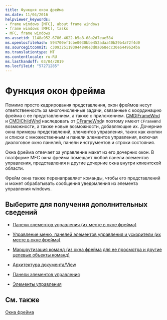 ```yaml
---
title: Функция окон фрейма
ms.date: 11/04/2016
helpviewer_keywords:
- frame windows [MFC], about frame windows
- frame windows [MFC], tasks
- MFC, frame windows
ms.assetid: 1148a952-6786-4622-b5a8-68a2d7eae584
ms.openlocfilehash: 594700ef1cbe0030bbe452adaa40b29b4a72f4d0
ms.sourcegitcommit: c3093251193944840e3d0a068ecc30e6449624ba
ms.translationtype: MT
ms.contentlocale: ru-RU
ms.lasthandoff: 03/04/2019
ms.locfileid: "57271285"
---
```

# <a name="what-frame-windows-do"></a>Функция окон фрейма

Помимо просто кадрирования представления, окон фреймов несут ответственность за многочисленные задачи, связанные с координацию фрейма с ее представлением, а также с приложением. [CMDIFrameWnd](../mfc/reference/cmdiframewnd-class.md) и [CMDIChildWnd](../mfc/reference/cmdichildwnd-class.md) наследовать от [CFrameWnd](../mfc/reference/cframewnd-class.md)и поэтому имеют `CFrameWnd` возможности, а также новые возможности, добавляющие их. Дочерние окна примеры представлений, элементов управления, таких как кнопки и списки с множественным и панели элементов управления, включая диалоговое окно панелей, панели инструментов и строки состояния.

Окна фрейма отвечает за управление макет из его дочерних окон. В платформе MFC окна фрейма помещает любой панели элементов управления, представления и другие дочерние окна внутри клиентской области.

Фрейм окна также перенаправляет команды, чтобы его представлений и может обрабатывать сообщения уведомления из элемента управления windows.

## <a name="what-do-you-want-to-know-more-about"></a>Выберите для получения дополнительных сведений

- [Панели элементов управления (их месте в окне фрейма)](../mfc/control-bars.md)

- [Управление меню, панелей элементов управления и ускорители (их месте в окне фрейма)](../mfc/managing-menus-control-bars-and-accelerators.md)

- [Маршрутизация команд (из окна фрейма для ее просмотра и другие целевые объекты команд)](../mfc/command-routing.md)

- [Архитектура документа/View](../mfc/document-view-architecture.md)

- [Панели элементов управления](../mfc/control-bars.md)

- [Элементы управления](../mfc/controls-mfc.md)

## <a name="see-also"></a>См. также

[Окна фрейма](../mfc/frame-windows.md)
